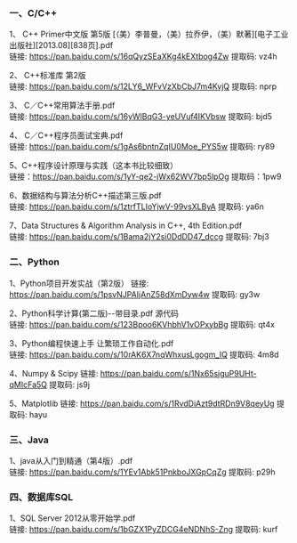 ﻿### 一、C/C++
 1、 C++  Primer中文版  第5版 [（美）李普曼，（美）拉乔伊，（美）默著][电子工业出版社][2013.08][838页].pdf  
 链接: https://pan.baidu.com/s/16qQyzSEaXKg4kEXtbog4Zw 提取码: vz4h
 
 2、 C++标准库  第2版  
 链接: https://pan.baidu.com/s/12LY6_WFvVzXbCbJ7m4KvjQ 提取码: nprp
 
 3、 C／C++常用算法手册.pdf  
 链接: https://pan.baidu.com/s/16yWlBqG3-yeUVuf4IKVbsw 提取码: bjd5
 
 4、 C／C++程序员面试宝典.pdf  
 链接: https://pan.baidu.com/s/1gAs6bntnZqIU0Moe_PYS5w 提取码: ry89
 
 5、C++程序设计原理与实践（这本书比较细致）  
 链接：https://pan.baidu.com/s/1yY-qe2-jWx62WV7bp5lpOg 提取码：1pw9
 
 6、数据结构与算法分析C++描述第三版.pdf  
 链接: https://pan.baidu.com/s/1ztrfTLIoYjwV-99vsXLByA 提取码: ya6n
 
 7、Data Structures & Algorithm Analysis in C++, 4th Edition.pdf  
 链接: https://pan.baidu.com/s/1Bama2jY2si0DdDD47_dccg 提取码: 7bj3
 
 ### 二、Python
 1、Python项目开发实战（第2版）
 链接: https://pan.baidu.com/s/1psvNJPAIjAnZ58dXmDyw4w 提取码: gy3w
 
 2、Python科学计算(第二版)--带目录.pdf 源代码  
 链接: https://pan.baidu.com/s/123Bpoo6KVhbhV1vOPxybBg 提取码: qt4x
 
 3、Python编程快速上手 让繁琐工作自动化.pdf  
 链接: https://pan.baidu.com/s/10rAK6X7nqWhxusLgogm_IQ 提取码: 4m8d
 
 4、Numpy & Scipy
 链接: https://pan.baidu.com/s/1Nx65sjguP9UHt-qMIcFa5Q 提取码: js9j
 
 5、Matplotlib
 链接: https://pan.baidu.com/s/1RvdDiAzt9dtRDn9V8qeyUg 提取码: hayu
 
 ### 三、Java
 1、java从入门到精通（第4版）.pdf  
 链接: https://pan.baidu.com/s/1YEv1Abk51PnkboJXGpCqZg 提取码: p29h
 
 ### 四、数据库SQL
 1、SQL Server 2012从零开始学.pdf  
 链接: https://pan.baidu.com/s/1bGZX1PyZDCG4eNDNhS-Zng 提取码: kurf
 
 
